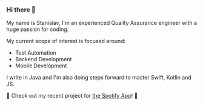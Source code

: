 ### Hi there 👋
My name is Stanislav, I'm an experienced Quality Assurance engineer with a huge passion for coding.

My current scope of interest is focused around:
- Test Automation
- Backend Development
- Mobile Development

I write in Java and I'm also doing steps forward to master Swift, Kotlin and JS.

💚 Check out my recent project for <a href="https://github.com/gitstanhub/test-automation-experiment-spotify">the Spotify App</a>! 💚

<!--
**gitstanhub/gitstanhub** is a ✨ _special_ ✨ repository because its `README.md` (this file) appears on your GitHub profile.

Here are some ideas to get you started:

- 🔭 I’m currently working on ...
- 🌱 I’m currently learning ...
- 👯 I’m looking to collaborate on ...
- 🤔 I’m looking for help with ...
- 💬 Ask me about ...
- 📫 How to reach me: ...
- 😄 Pronouns: ...
- ⚡ Fun fact: ...
-->
